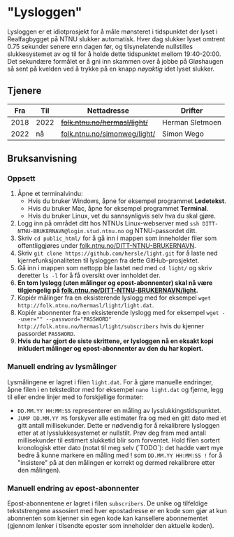 # "Lysloggen"

Lysloggen er et idiotprosjekt for å måle mønsteret i tidspunktet der lyset i Realfagbygget på NTNU slukker automatisk.
Hver dag slukker lyset omtrent 0.75 sekunder senere enn dagen før, og tilsynelatende nullstilles slukkesystemet av og til for å holde dette tidspunktet mellom 19:40-20:00.
Det sekundære formålet er å gni inn skammen over å jobbe på Gløshaugen så sent på kvelden ved å trykke på en knapp *nøyaktig* idet lyset slukker.

## Tjenere

| Fra | Til | Nettadresse | Drifter |
|-----|-----|-------------|---------|
| 2018 | 2022 | ~~[folk.ntnu.no/hermasl/light/](https://folk.ntnu.no/hermasl/light/)~~  | Herman Sletmoen |
| 2022 | nå   |   [folk.ntnu.no/simonweg/light/](https://folk.ntnu.no/simonweg/light/)  | Simon Wego      |

## Bruksanvisning

### Oppsett

1. Åpne et terminalvindu:
	* Hvis du bruker Windows, åpne for eksempel programmet **Ledetekst**.
	* Hvis du bruker Mac, åpne for eksempel programmet **Terminal**.
	* Hvis du bruker Linux, vet du sannsynligvis selv hva du skal gjøre.
2. Logg inn på området ditt hos NTNUs Linux-webserver med `ssh DITT-NTNU-BRUKERNAVN@login.stud.ntnu.no` og NTNU-passordet ditt.
3. Skriv `cd public_html/` for å gå inn i mappen som inneholder filer som offentliggjøres under [folk.ntnu.no/DITT-NTNU-BRUKERNAVN](http://folk.ntnu.no/DITT-NTNU-BRUKERNAVN).
4. Skriv `git clone https://github.com/hersle/light.git` for å laste ned kjernefunksjonaliteten til lysloggen fra dette GitHub-prosjektet.
5. Gå inn i mappen som nettopp ble lastet ned med `cd light/` og skriv deretter `ls -l` for å få oversikt over innholdet der.
6. **En tom lyslogg (uten målinger og epost-abonnenter) skal nå være tilgjengelig på  [folk.ntnu.no/DITT-NTNU-BRUKERNAVN/light](http://folk.ntnu.no/DITT-NTNU-BRUKERNAVN/light).**
7. Kopiér målinger fra en eksisterende lyslogg med for eksempel `wget http://folk.ntnu.no/hermasl/light/light.dat`.
8. Kopiér abonnenter fra en eksisterende lyslogg med for eksempel `wget --user="" --password="PASSWORD" http://folk.ntnu.no/hermasl/light/subscribers` hvis du kjenner passordet `PASSWORD`.
9. **Hvis du har gjort de siste skrittene, er lysloggen nå en eksakt kopi inkludert målinger og epost-abonnenter av den du har kopiert.**

### Manuell endring av lysmålinger

Lysmålingene er lagret i filen `light.dat`.
For å gjøre manuelle endringer, åpne filen i en teksteditor med for eksempel `nano light.dat` og fjerne, legg til eller endre linjer med to forskjellige formater:
* `DD.MM.YY HH:MM:SS` representerer en måling av lysslukkingstidspunktet.
* `JUMP DD.MM.YY MS` forskyver alle estimater fra og med en gitt dato med et gitt antall millisekunder. Dette er nødvendig for å rekalibrere lysloggen etter at at lysslukkesystemet er nullstilt. Prøv deg fram med antall millisekunder til estimert slukketid blir som forventet.
Hold filen sortert kronologisk etter dato (notat til meg selv (´TODO´): det hadde vært mye bedre å kunne markere en måling med ! som `DD.MM.YY HH:MM:SS !` for å "insistere" på at den målingen er korrekt og dermed rekalibrere etter den målingen).

### Manuell endring av epost-abonnenter

Epost-abonnentene er lagret i filen `subscribers`.
De unike og tilfeldige tekststrengene assosiert med hver epostadresse er en kode som gjør at kun abonnenten som kjenner sin egen kode kan kansellere abonnementet (gjennom lenker i tilsendte eposter som inneholder den aktuelle koden).
